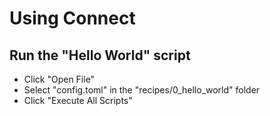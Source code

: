 # Using Connect

## Run the "Hello World" script
- Click "Open File"
- Select "config.toml" in the "recipes/0_hello_world" folder
- Click "Execute All Scripts"
